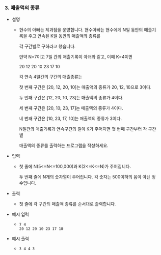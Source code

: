 ### 3. 매출액의 종류

- 설명
    - 현수의 아빠는 제과점을 운영합니다. 현수아빠는 현수에게 N일 동안의 매출기록을 주고 연속된 K일 동안의 매출액의 종류를
      
      각 구간별로 구하라고 했습니다.
      
      만약 N=7이고 7일 간의 매출기록이 아래와 같고, 이때 K=4이면
      
      20 12 20 10 23 17 10
      
      각 연속 4일간의 구간의 매출종류는
      
      첫 번째 구간은 [20, 12, 20, 10]는 매출액의 종류가 20, 12, 10으로 3이다.
      
      두 번째 구간은 [12, 20, 10, 23]는 매출액의 종류가 4이다.
      
      세 번째 구간은 [20, 10, 23, 17]는 매출액의 종류가 4이다.
      
      네 번째 구간은 [10, 23, 17, 10]는 매출액의 종류가 3이다.
      
      N일간의 매출기록과 연속구간의 길이 K가 주어지면 첫 번째 구간부터 각 구간별
      
      매출액의 종류를 출력하는 프로그램을 작성하세요.
      
- 입력
    - 첫 줄에 N(5<=N<=100,000)과 K(2<=K<=N)가 주어집니다.
      
      두 번째 줄에 N개의 숫자열이 주어집니다. 각 숫자는 500이하의 음이 아닌 정수입니다.
      
- 출력
    - 첫 줄에 각 구간의 매출액 종류를 순서대로 출력합니다.

- 예시 입력
    - ```
      7 4
      20 12 20 10 23 17 10
      ```
 
- 예시 출력
    - ```
      3 4 4 3
      ```
